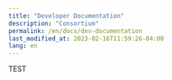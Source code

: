 ```yaml
---
title: "Developer Documentation"
description: "Consortium"
permalink: /en/docs/dev-documentation
last_modified_at: 2023-02-16T11:59:26-04:00
lang: en
---
```


TEST
